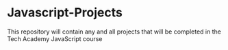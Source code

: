 # Javascript-Projects
 
This repository will contain any and all projects that will be completed in the Tech Academy JavaScript course